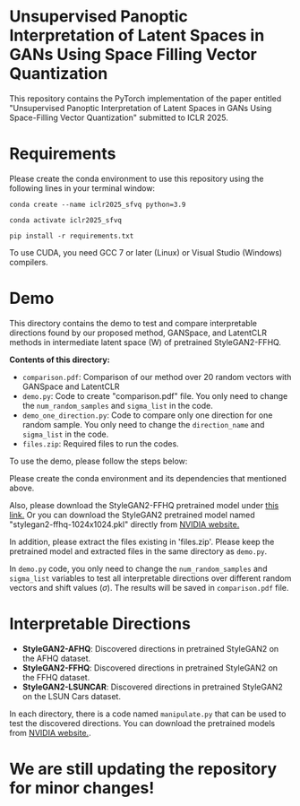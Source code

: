 # Unsupervised Panoptic Interpretation of Latent Spaces in GANs Using Space Filling Vector Quantization
This repository contains the PyTorch implementation of the paper entitled "Unsupervised Panoptic Interpretation of Latent Spaces in GANs Using Space-Filling Vector Quantization" submitted to ICLR 2025.

# Requirements
Please create the conda environment to use this repository using the following lines in your terminal window:

`conda create --name iclr2025_sfvq python=3.9`

`conda activate iclr2025_sfvq`

`pip install -r requirements.txt`

To use CUDA, you need GCC 7 or later (Linux) or Visual Studio (Windows) compilers.

# Demo
This directory contains the demo to test and compare interpretable directions found by our proposed method, GANSpace, and LatentCLR methods in intermediate latent space (W) of pretrained StyleGAN2-FFHQ.

**Contents of this directory:**
- `comparison.pdf`: Comparison of our method over 20 random vectors with GANSpace and LatentCLR
- `demo.py`: Code to create "comparison.pdf" file. You only need to change the `num_random_samples` and `sigma_list` in the code.
- `demo_one_direction.py`: Code to compare only one direction for one random sample. You only need to change the `direction_name` and `sigma_list` in the code.
- `files.zip`: Required files to run the codes. 

To use the demo, please follow the steps below: 

Please create the conda environment and its dependencies that mentioned above.

Also, please download the StyleGAN2-FFHQ pretrained model under [this link.](https://drive.google.com/file/d/11nQSxaJJ4RQEZkSCFCC6wntQky4uZZhj/view?usp=sharing)
Or you can download the StyleGAN2 pretrained model named "stylegan2-ffhq-1024x1024.pkl" directly from [NVIDIA website.](https://catalog.ngc.nvidia.com/orgs/nvidia/teams/research/models/stylegan2/files)

In addition, please extract the files existing in 'files.zip'. Please keep the pretrained model and extracted files in the same directory as `demo.py`.

In `demo.py` code, you only need to change the `num_random_samples` and `sigma_list` variables to test all interpretable directions over different random vectors and shift values ($\sigma$). The results will be saved in `comparison.pdf` file.

# Interpretable Directions
- **StyleGAN2-AFHQ**: Discovered directions in pretrained StyleGAN2 on the AFHQ dataset.
- **StyleGAN2-FFHQ**: Discovered directions in pretrained StyleGAN2 on the FFHQ dataset.
- **StyleGAN2-LSUNCAR**: Discovered directions in pretrained StyleGAN2 on the LSUN Cars dataset.

In each directory, there is a code named `manipulate.py` that can be used to test the discovered directions. You can download the pretrained models from [NVIDIA website.](https://catalog.ngc.nvidia.com/orgs/nvidia/teams/research/models/stylegan2/files).

# We are still updating the repository for minor changes!
